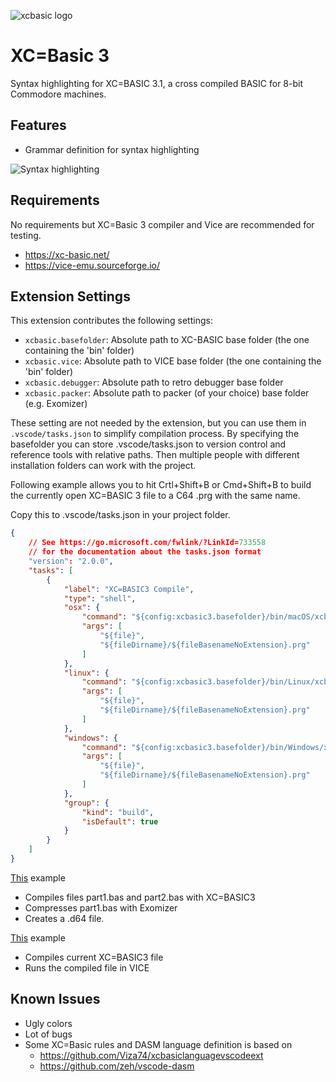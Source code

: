 ![xcbasic logo](https://raw.githubusercontent.com/orlof/xcb3-vscode-ext/main/images/icon.png)

# XC=Basic 3

Syntax highlighting for XC=BASIC 3.1, a cross compiled BASIC for 8-bit Commodore machines.

## Features

* Grammar definition for syntax highlighting

![Syntax highlighting](https://raw.githubusercontent.com/orlof/xcb3-vscode-ext/main/images/syntaxhighlighting.png)

## Requirements

No requirements but XC=Basic 3 compiler and Vice are recommended for testing.
* https://xc-basic.net/
* https://vice-emu.sourceforge.io/

## Extension Settings

This extension contributes the following settings:

* `xcbasic.basefolder`: Absolute path to XC-BASIC base folder (the one containing the 'bin' folder)
* `xcbasic.vice`: Absolute path to VICE base folder (the one containing the 'bin' folder)
* `xcbasic.debugger`: Absolute path to retro debugger base folder
* `xcbasic.packer`: Absolute path to packer (of your choice) base folder (e.g. Exomizer)

These setting are not needed by the extension, but you can use them in `.vscode/tasks.json` to simplify compilation process. By specifying the basefolder you can store .vscode/tasks.json to version control and reference tools with relative paths. Then multiple people with different installation folders can work with the project.

Following example allows you to hit Crtl+Shift+B or Cmd+Shift+B to build the currently open XC=BASIC 3 file to a C64 .prg with the same name.

Copy this to .vscode/tasks.json in your project folder.
```json
{
    // See https://go.microsoft.com/fwlink/?LinkId=733558
    // for the documentation about the tasks.json format
    "version": "2.0.0",
    "tasks": [
        {
            "label": "XC=BASIC3 Compile",
            "type": "shell",
            "osx": {
                "command": "${config:xcbasic3.basefolder}/bin/macOS/xcbasic3",
                "args": [
                    "${file}",
                    "${fileDirname}/${fileBasenameNoExtension}.prg"
                ]
            },
            "linux": {
                "command": "${config:xcbasic3.basefolder}/bin/Linux/xcbasic3",
                "args": [
                    "${file}",
                    "${fileDirname}/${fileBasenameNoExtension}.prg"
                ]
            },
            "windows": {
                "command": "${config:xcbasic3.basefolder}/bin/Windows/xcbasic3.exe",
                "args": [
                    "${file}",
                    "${fileDirname}/${fileBasenameNoExtension}.prg"
                ]
            },
            "group": {
                "kind": "build",
                "isDefault": true
            }
        }
    ]
}
```

[This](https://github.com/orlof/xcb3-vscode-ext/tree/main/example_vscode/example1_tasks.json) example
 - Compiles files part1.bas and part2.bas with XC=BASIC3
 - Compresses part1.bas with Exomizer
 - Creates a .d64 file.

[This](https://github.com/orlof/xcb3-vscode-ext/tree/main/example_vscode/example2_tasks.json) example
 - Compiles current XC=BASIC3 file
 - Runs the compiled file in VICE

## Known Issues

* Ugly colors
* Lot of bugs
* Some XC=Basic rules and DASM language definition is based on
  *  https://github.com/Viza74/xcbasiclanguagevscodeext
  *  https://github.com/zeh/vscode-dasm

